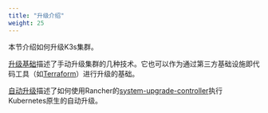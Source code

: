 ```yaml
---
title: "升级介绍"
weight: 25
---
```


本节介绍如何升级K3s集群。

[升级基础](/docs/k3s/upgrades/basic/_index)描述了手动升级集群的几种技术。它也可以作为通过第三方基础设施即代码工具（如[Terraform](https://www.terraform.io/)）进行升级的基础。

[自动升级](/docs/k3s/upgrades/automated/_index)描述了如何使用Rancher的[system-upgrade-controller](https://github.com/rancher/system-upgrade-controller)执行Kubernetes原生的自动升级。
